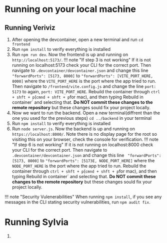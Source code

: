 # Running on your local machine

## Running Veriviz

1. After opening the devcontainer, open a new terminal and run `cd frontend`
2. Run `npm install` to verify everything is installed
3. Run `npm run dev`. Now the frontend is up and running on `http://localhost:5173/`.
!!! note "If step 3 is not working"
    If it is not running on localhost:5173 check your CLI for the correct port. Then navigate to `.devcontainer/devcontainer.json` and change this line ` "forwardPorts": [5173, 8000]` to  `"forwardPorts": [VITE_PORT_HERE, 8000]` where the `VITE_PORT_HERE` is the port where the app tried to run. Then navigate to `/frontend/vite.config.js` and change the line `port: 5173` to again, `port: VITE_PORT_HERE`. Rebuild the container through `ctrl + shft + p`(`cmnd + shft + p`for mac), and then typing Rebuild in container` and selecting that. **Do NOT commit these changes to the remote repository** but these changes sould fix your project locally.
4. Now we want to run the backend. Open a new terminal(diffrent than the one you used for the previous steps) `cd ../backend` in your terminal
5. Run `npm install` to verify everything is installed
6. Run `node server.js`. Now the backend is up and running on `https://localhost:8000/`. Note there is no display page for the root so visiting this on your browser, check the console for verification.
!!! note "If step 6 is not working"
    If it is not running on localhost:8000 check your CLI for the correct port. Then navigate to `.devcontainer/devcontainer.json` and change this line ` "forwardPorts": [5173, 8000]` to  `"forwardPorts": [5173E, NODE_PORT_HERE]` where the `NODE_PORT_HERE` is the port where the app tried to run. Rebuild the container through `ctrl + shft + p`(`cmnd + shft + p`for mac), and then typing Rebuild in container` and selecting that. **Do NOT commit these changes to the remote repository** but these changes sould fix your project locally.

!!! note "Security Vulenerabilities"
    When running `npm install`, if you see any messages in the CLI stating security vulnerabilities,
    run `npm audit fix`.

# Running Sylvia

1. 